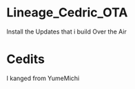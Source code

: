 # Lineage_Cedric_OTA

Install the Updates that i build Over the Air

# Cedits

I kanged from YumeMichi
